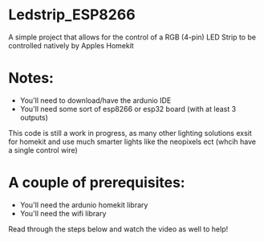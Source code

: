 # Ledstrip_ESP8266
A simple project that allows for the control of a RGB (4-pin) LED Strip to be controlled natively by Apples Homekit

# Notes:
- You'll need to download/have the ardunio IDE
- You'll need some sort of esp8266 or esp32 board (with at least 3 outputs)

This code is still a work in progress, as many other lighting solutions exsit for homekit and use much smarter lights like the neopixels ect (whcih have a single control wire)




# A couple of prerequisites:
- You'll need the ardunio homekit library
- You'll need the wifi library


Read through the steps below and watch the video as well to help!
